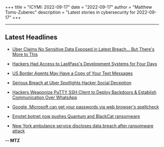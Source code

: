 +++
title = "ICYMI: 2022-09-17"
date = "2022-09-17"
author = "Matthew Toms-Zuberec"
description = "Latest stories in cybersecurity for 2022-09-17"
+++

---------------------------------------------------------------------------
## Latest Headlines
- [Uber Claims No Sensitive Data Exposed in Latest Breach… But There's More to This](https://thehackernews.com/2022/09/uber-claims-no-sensitive-data-exposed.html)

- [Hackers Had Access to LastPass's Development Systems for Four Days](https://thehackernews.com/2022/09/hackers-had-access-to-lastpasss.html)

- [US Border Agents May Have a Copy of Your Text Messages](https://www.wired.com/story/cbp-phone-database-ai-instagram-surveillance/)

- [Serious Breach at Uber Spotlights Hacker Social Deception](https://www.securityweek.com/serious-breach-uber-spotlights-hacker-social-deception)

- [Hackers Weaponize PuTTY SSH Client to Deploy Backdoors & Establish Communication Over WhatsApp](https://cybersecuritynews.com/hackers-weaponize-putty-ssh/)

- [Google, Microsoft can get your passwords via web browser's spellcheck](https://www.bleepingcomputer.com/news/security/google-microsoft-can-get-your-passwords-via-web-browsers-spellcheck/)

- [Emotet botnet now pushes Quantum and BlackCat ransomware](https://www.bleepingcomputer.com/news/security/emotet-botnet-now-pushes-quantum-and-blackcat-ransomware/)

- [New York ambulance service discloses data breach after ransomware attack](https://www.bleepingcomputer.com/news/security/new-york-ambulance-service-discloses-data-breach-after-ransomware-attack/)

**-- MTZ**